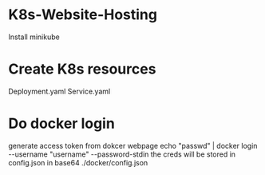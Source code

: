 # K8s-Website-Hosting

Install minikube

# Create K8s resources

Deployment.yaml
Service.yaml

# Do docker login

generate access token from dokcer webpage
echo "passwd" | docker login --username "username" --password-stdin
the creds will be stored in config.json in base64
./docker/config.json

